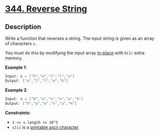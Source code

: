 # [344. Reverse String](https://leetcode.com/problems/reverse-string/)

## Description

Write a function that reverses a string. The input string is given as an array of characters `s`.

You must do this by modifying the input array [in-place](https://en.wikipedia.org/wiki/In-place_algorithm) with `O(1)` extra memory.


**Example 1**:
```go
Input: s = ["h","e","l","l","o"]
Output: ["o","l","l","e","h"]
```

**Example 2**:
```go
Input: s = ["H","a","n","n","a","h"]
Output: ["h","a","n","n","a","H"]
```

**Constraints:**
* `1 <= s.length <= 10^5`
* `s[i]` is a [printable ascii character](https://en.wikipedia.org/wiki/ASCII#Printable_characters).



